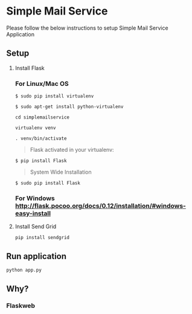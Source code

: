 # Simple Mail Service
Please follow the below instructions to setup Simple Mail Service Application
## Setup 

1. Install Flask 
   
   ### For Linux/Mac OS 
   
   ```   
   $ sudo pip install virtualenv
   ```
   ```
   $ sudo apt-get install python-virtualenv
   ```
   ```
   cd simplemailservice
   ```
   ```
   virtualenv venv
   ```
   ```
   . venv/bin/activate
   ```
   > Flask activated in your virtualenv:
   ```
   $ pip install Flask
   ```
   > System Wide Installation
   ```
   $ sudo pip install Flask
   ```
   ### For Windows http://flask.pocoo.org/docs/0.12/installation/#windows-easy-install
   
2. Install Send Grid
   ```
   pip install sendgrid
   ```
## Run application
   `python app.py`

## Why?
### Flaskweb
